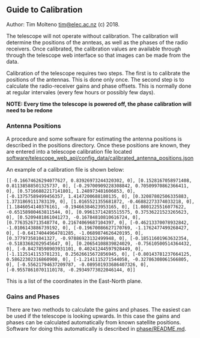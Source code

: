 ## Guide to Calibration

Author: Tim Molteno tim@elec.ac.nz (c) 2018.

The telescope will not operate without calibration. The calibration will determine the positions of the annteas, as well as the phases of the radio receivers. Once calibrated, the calibration values are available through through the telescope web interface so that images can be made from the data. 

Calibration of the telescope requires two steps. The first is to calibrate the positions of the antennas. This is done only once. The second step is to calculate the radio-receiver gains and phase offsets. This is normally done at regular intervales (every few hours or possibly few days).

**NOTE: Every time the telescope is powered off, the phase calibration will need to be redone**

### Antenna Positions

A procedure and some software for estimating the antenna positions is described in the positions directory. Once these positions are known, they are entered into a telescope calibration file located [software/telescope_web_api/config_data/calibrated_antenna_positions.json](../../software/containers/telescope_web_api/config_data/calibrated_antenna_positions.json)
    
An example of a calibration file is shown below:

    [[-0.16674626294077627, 0.83926973244320302, 0], [0.1528167058971408, 0.81138588501325737, 0], [-0.29700909228308842, 0.70509970862366411, 0], [0.57166882217141801, 1.248973481606853, 0], [-0.13757589499456357, 1.4147200688180135, 0], [0.32087802506335883, 1.3731869111783139, 0], [1.0165521355681872, -0.46882273374033218, 0], [1.1846054140376161, -0.19466384623953165, 0], [1.0801225516077622, -0.65158980463811544, 0], [0.99613714285515575, 0.37536221523265623, 0], [0.5209481861041273, -0.16784810810616724, 0], [0.7763526713548774, 0.21674069687104397, 0], [-0.46213370078932842, -1.0106143886739192, 0], [-0.19670086627170769, -1.1762477499268427, 0], [-0.64174044964781285, -1.0689874626420195, 0], [0.377973581041327, -0.97886923132499948, 0], [-0.18511601963632354, -0.51833682029545647, 0], [0.20654108839824029, -0.75610500514364432, 0], [-0.84278598903931101, 0.40241244597928449, 0], [-1.1125141153781231, 0.25626615672856945, 0], [-0.80143781237664125, 0.58622302316860908, 0], [-1.2141115271544058, -0.32786308061566805, 0], [-0.55621794637209787, -0.089501933686407326, 0], [-0.95578610701110178, -0.29349773022046144, 0]]

This is a list of the coordinates in the East-North plane. 

### Gains and Phases

There are two methods to calculate the gains and phases. The easiest can be used if the telescope is looking upwards. In this case the gains and phases can be calculated automatically from known satellite positions. Software for doing this automatically is described in [phase/README.md](phase/README.md).

